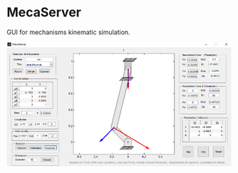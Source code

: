 # MecaServer
GUI for mechanisms kinematic simulation.


![alt tag](https://github.com/torresmoreno/MecaServer/blob/master/resources/icono.png)


